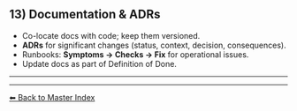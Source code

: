## 13) Documentation & ADRs

- Co-locate docs with code; keep them versioned.
- **ADRs** for significant changes (status, context, decision, consequences).
- Runbooks: **Symptoms → Checks → Fix** for operational issues.
- Update docs as part of Definition of Done.

---

---
[⬅ Back to Master Index](./best-practices.index.md)
